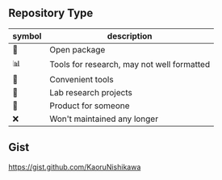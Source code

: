 ## Repository Type

| symbol | description |
| --- | --- |
| :gem: | Open package |
| :bar_chart: | Tools for research, may not well formatted |
| :bread: | Convenient tools |
| :pizza: | Lab research projects |
| :chestnut: | Product for someone |
| :x: | Won't maintained any longer |

## Gist

<https://gist.github.com/KaoruNishikawa>
